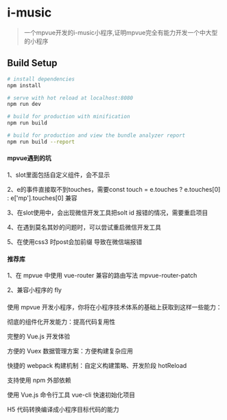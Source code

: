 # i-music

> 一个mpvue开发的i-music小程序,证明mpvue完全有能力开发一个中大型的小程序

## Build Setup

``` bash
# install dependencies
npm install

# serve with hot reload at localhost:8080
npm run dev

# build for production with minification
npm run build

# build for production and view the bundle analyzer report
npm run build --report
```

#### mpvue遇到的坑

1、slot里面包括自定义组件，会不显示

2、e的事件直接取不到touches，需要const touch = e.touches ? e.touches[0] : e['mp'].touches[0] 兼容

3、在slot使用中，会出现微信开发工具把solt id 报错的情况，需要重启项目

4、在遇到莫名其妙的问题时，可以尝试重启微信开发工具

5、在使用css3 时post会加前缀  导致在微信端报错

#### 推荐库

1、在 mpvue 中使用 vue-router 兼容的路由写法 mpvue-router-patch 

2、兼容小程序的  fly

#### 

使用 mpvue 开发小程序，你将在小程序技术体系的基础上获取到这样一些能力：

彻底的组件化开发能力：提高代码复用性

完整的 Vue.js 开发体验

方便的 Vuex 数据管理方案：方便构建复杂应用

快捷的 webpack 构建机制：自定义构建策略、开发阶段 hotReload

支持使用 npm 外部依赖

使用 Vue.js 命令行工具 vue-cli 快速初始化项目

H5 代码转换编译成小程序目标代码的能力
